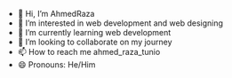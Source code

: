 - 👋 Hi, I’m AhmedRaza
- 👀 I’m interested in web development and web designing
- 🌱 I’m currently learning web development
- 💞️ I’m looking to collaborate on my journey
- 📫 How to reach me ahmed_raza_tunio
- 😄 Pronouns: He/Him


<!---
AhmedRaza132/AhmedRaza132 is a ✨ special ✨ repository because its `README.md` (this file) appears on your GitHub profile.
You can click the Preview link to take a look at your changes.
--->
